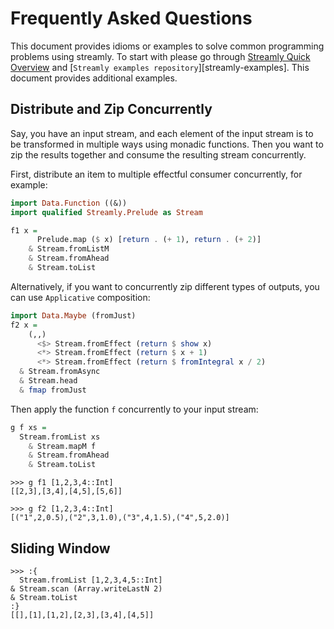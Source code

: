 # Frequently Asked Questions

This document provides idioms or examples to solve common programming
problems using streamly. To start with please go through [Streamly Quick
Overview](/docs/Introduction.md) and [`Streamly examples repository`][streamly-examples].
This document provides additional examples.

## Distribute and Zip Concurrently

Say, you have an input stream, and each element of the input stream is to be
transformed in multiple ways using monadic functions. Then you want to zip the
results together and consume the resulting stream concurrently.

First, distribute an item to multiple effectful consumer concurrently, for
example:

```haskell
import Data.Function ((&))
import qualified Streamly.Prelude as Stream

f1 x =
      Prelude.map ($ x) [return . (+ 1), return . (+ 2)]
    & Stream.fromListM
    & Stream.fromAhead
    & Stream.toList
```

Alternatively, if you want to concurrently zip different types of outputs, you
can use `Applicative` composition:

```haskell
import Data.Maybe (fromJust)
f2 x =
    (,,)
      <$> Stream.fromEffect (return $ show x)
      <*> Stream.fromEffect (return $ x + 1)
      <*> Stream.fromEffect (return $ fromIntegral x / 2)
  & Stream.fromAsync
  & Stream.head
  & fmap fromJust
```

Then apply the function `f` concurrently to your input stream:

```haskell
g f xs =
  Stream.fromList xs
    & Stream.mapM f
    & Stream.fromAhead
    & Stream.toList
```

```
>>> g f1 [1,2,3,4::Int]
[[2,3],[3,4],[4,5],[5,6]]

>>> g f2 [1,2,3,4::Int]
[("1",2,0.5),("2",3,1.0),("3",4,1.5),("4",5,2.0)]
```

## Sliding Window

```
>>> :{
  Stream.fromList [1,2,3,4,5::Int]
& Stream.scan (Array.writeLastN 2)
& Stream.toList
:}
[[],[1],[1,2],[2,3],[3,4],[4,5]]
```
